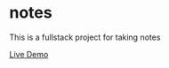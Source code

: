 # notes
This is a fullstack project for taking notes

[Live Demo](https://d4pmee63mwasw.cloudfront.net/)
